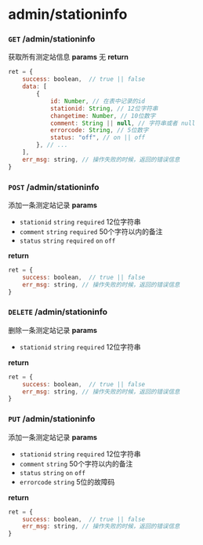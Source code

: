 # admin/stationinfo

### `GET` /admin/stationinfo
获取所有测定站信息
__params__
无
__return__
```js
ret = {
    success: boolean,  // true || false
    data: [
        {
            id: Number, // 在表中记录的id
            stationid: String, // 12位字符串
            changetime: Number, // 10位数字
            comment: String || null, // 字符串或者 null
            errorcode: String, // 5位数字 
            status: "off", // on || off
        }, // ...
    ],
    err_msg: string, // 操作失败的时候，返回的错误信息
}
```

### `POST` /admin/stationinfo
添加一条测定站记录
__params__
- `stationid` `string` `required` 12位字符串
- `comment` `string` `required` 50个字符以内的备注
- `status` `string` `required` `on` `off`

__return__
```js
ret = {
    success: boolean,  // true || false
    err_msg: string, // 操作失败的时候，返回的错误信息
}
```

### `DELETE` /admin/stationinfo
删除一条测定站记录
__params__
- `stationid` `string` `required` 12位字符串

__return__
```js
ret = {
    success: boolean,  // true || false
    err_msg: string, // 操作失败的时候，返回的错误信息
}
```

### `PUT` /admin/stationinfo
添加一条测定站记录
__params__
- `stationid` `string` `required` 12位字符串
- `comment` `string`  50个字符以内的备注
- `status` `string` `on` `off`
- `errorcode` `string` 5位的故障码 

__return__
```js
ret = {
    success: boolean,  // true || false
    err_msg: string, // 操作失败的时候，返回的错误信息
}
```
